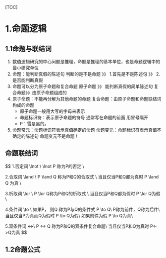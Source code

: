 [TOC]

# 1.命题逻辑

## 1.1命题与联结词

1. 数值逻辑研究的中心问题是推理，命题是推理的基本单位，也是命题逻辑中的最小研究单位
2. 命题：能判断真假的陈述句      判断的是不是命题    》》 1.首先是不是陈述句  》》  2.是否能判断真假
3. 命题可以分为原子命题和复合命题    原子命题 》》 能判断真假的简单陈述句    复合命题》》由原子命题组成的
4. 原子命题：不能再分解为其他命题的命题    复合命题：由原子命题和命题联结词构成的命题
   - 原子命题一般用大写的字母来表示
   - 命题标识符：表示原子命题的符号    通常写在命题的前面  用冒号隔开
   - P：雪是黑的。
5. 命题常元：命题标识符表示真值确定的命题      命题变元：命题标识符表示真值不确定的陈述句  命题变元不是命题！

## 命题联结词

$$
1.否定词   \lnot   \\
	\lnot P 称为P的否定  \\
	
2.合取词   \land  \\
	P \land Q 称为P和Q的合取式  \\
	当且仅当P和Q都为真时    P \land Q 为真 \\

3.析取词   \lor  \\
	P \lor Q称为P和Q的析取式 \\
	当且仅当P和Q都为假时   P \lor Q为假  \\

4.条件词    \to   \\
	如果P， 则Q  称为P与Q的条件式  P \to  Q\\
	P称为前件，Q称为后件\\
	当且仅当P为真而Q为假时   P \to Q为假\\
	如果前件为假 P \to Q为真\\
	
5.双条件词  <->\\
	P <-> Q 称为P和Q的双条件复合命题\\
	当且仅当P和Q为真时  P<->Q为真
$$

## 1.2命题公式

